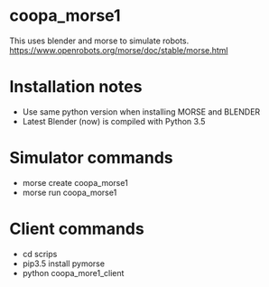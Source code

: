 # coopa_morse1
This uses blender and morse to simulate robots.
https://www.openrobots.org/morse/doc/stable/morse.html

# Installation notes
- Use same python version when installing MORSE and BLENDER
- Latest Blender (now) is compiled with Python 3.5

# Simulator commands
- morse create coopa_morse1
- morse run coopa_morse1

# Client commands
- cd scrips
- pip3.5 install pymorse
- python coopa_more1_client
